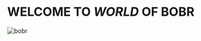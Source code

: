 # WELCOME TO $WORLD$ OF **BOBR**

![bobr](https://media.gettyimages.com/id/1160279312/photo/beaver.jpg?s=612x612&w=gi&k=20&c=cOj8ELXgRch9v16M1Fq83SivGtwjE6z4seLqXqr7GHw=)